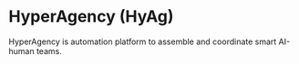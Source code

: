 # HyperAgency (HyAg)

HyperAgency is automation platform to assemble and coordinate smart AI-human teams.
